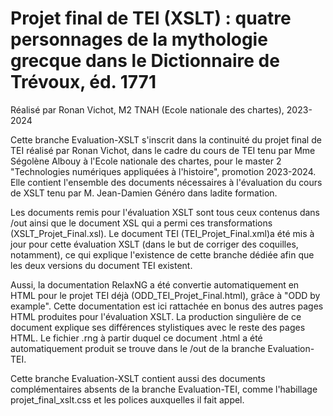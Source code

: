 # Projet final de TEI (XSLT) : quatre personnages de la mythologie grecque dans le Dictionnaire de Trévoux, éd. 1771
Réalisé par Ronan Vichot, M2 TNAH (Ecole nationale des chartes), 2023-2024

Cette branche Evaluation-XSLT s'inscrit dans la continuité du projet final de TEI réalisé par Ronan Vichot, dans le cadre du cours de TEI tenu par Mme Ségolène Albouy à l'Ecole nationale des chartes, pour le master 2 "Technologies numériques appliquées à l'histoire", promotion 2023-2024. Elle contient l'ensemble des documents nécessaires à l'évaluation du cours de XSLT tenu par M. Jean-Damien Généro dans ladite formation.

Les documents remis pour l'évaluation XSLT sont tous ceux contenus dans /out ainsi que le document XSL qui a permi ces transformations (XSLT_Projet_Final.xsl). Le document TEI (TEI_Projet_Final.xml)a été mis à jour pour cette évaluation XSLT (dans le but de corriger des coquilles, notamment), ce qui explique l'existence de cette branche dédiée afin que les deux versions du document TEI existent.

Aussi, la documentation RelaxNG a été convertie automatiquement en HTML pour le projet TEI déjà (ODD_TEI_Projet_Final.html), grâce à "ODD by example". Cette documentation est ici rattachée en bonus des autres pages HTML produites pour l'évaluation XSLT. La production singulière de ce document explique ses différences stylistiques avec le reste des pages HTML. Le fichier .rng à partir duquel ce document .html a été automatiquement produit se trouve dans le /out de la branche Evaluation-TEI.

Cette branche Evaluation-XSLT contient aussi des documents complémentaires absents de la branche Evaluation-TEI, comme l'habillage projet_final_xslt.css et les polices auxquelles il fait appel.
